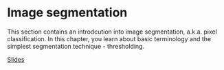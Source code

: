 # Image segmentation

This section contains an introdcution into image segmentation, a.k.a. pixel classification. In this chapter, you learn about basic terminology and the simplest segmentation technique - thresholding.

[Slides](https://github.com/BiAPoL/Image-data-science-with-Python-and-Napari-EPFL2022/blob/main/docs/day2b_image_segmentation/02_thresholding.pdf)